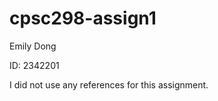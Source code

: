 # cpsc298-assign1

Emily Dong

ID: 2342201

I did not use any references for this assignment.

    
